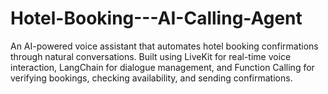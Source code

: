 # Hotel-Booking---AI-Calling-Agent
An AI-powered voice assistant that automates hotel booking confirmations through natural conversations. Built using LiveKit for real-time voice interaction, LangChain for dialogue management, and Function Calling for verifying bookings, checking availability, and sending confirmations.
